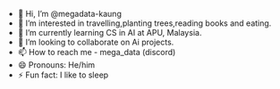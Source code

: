 - 👋 Hi, I’m @megadata-kaung
- 👀 I’m interested in travelling,planting trees,reading books and eating.
- 🌱 I’m currently learning CS in AI at APU, Malaysia. 
- 💞️ I’m looking to collaborate on Ai projects. 
- 📫 How to reach me - mega_data (discord)
- 😄 Pronouns: He/him
- ⚡ Fun fact: I like to sleep 

<!---
megadata-kaung/megadata-kaung is a ✨ special ✨ repository because its `README.md` (this file) appears on your GitHub profile.
You can click the Preview link to take a look at your changes.
--->
